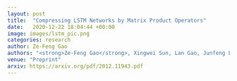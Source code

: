 ```yaml
---
layout: post
title:  "Compressing LSTM Networks by Matrix Product Operators"
date:   2020-12-22 18:04:44 +00:00
image: images/lstm_pic.png
categories: research
author: Ze-Feng Gao
authors: "<strong>Ze-Feng Gao</strong>, Xingwei Sun, Lan Gao, Junfeng Li, Zhong-Yi Lu"
venue: "Preprint"
arxiv: https://arxiv.org/pdf/2012.11943.pdf
---
```

